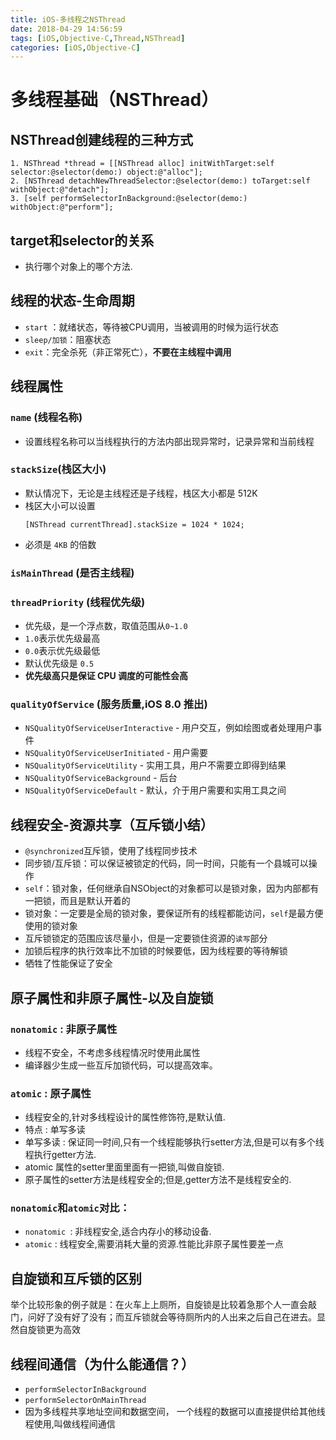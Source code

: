 ```yaml
---
title: iOS-多线程之NSThread
date: 2018-04-29 14:56:59
tags: [iOS,Objective-C,Thread,NSThread]
categories: [iOS,Objective-C]
---
```

# 多线程基础（NSThread）

## NSThread创建线程的三种方式
``` Objc
1. NSThread *thread = [[NSThread alloc] initWithTarget:self selector:@selector(demo:) object:@"alloc"];
2. [NSThread detachNewThreadSelector:@selector(demo:) toTarget:self withObject:@"detach"];
3. [self performSelectorInBackground:@selector(demo:) withObject:@"perform"];
```
## target和selector的关系
- 执行哪个对象上的哪个方法.


## 线程的状态-生命周期
- `start` ：就绪状态，等待被CPU调用，当被调用的时候为运行状态
- `sleep/加锁`：阻塞状态
- `exit`：完全杀死（非正常死亡），**不要在主线程中调用**


## 线程属性
### `name` (线程名称)
- 设置线程名称可以当线程执行的方法内部出现异常时，记录异常和当前线程


### `stackSize`(栈区大小)
- 默认情况下，无论是主线程还是子线程，栈区大小都是 512K
- 栈区大小可以设置 
  ``` Objc
  [NSThread currentThread].stackSize = 1024 * 1024;
  ```
- 必须是 `4KB` 的倍数


### `isMainThread` (是否主线程)

### `threadPriority` (线程优先级)
- 优先级，是一个浮点数，取值范围从`0~1.0`
- `1.0`表示优先级最高
- `0.0`表示优先级最低
- 默认优先级是 `0.5`
- **优先级高只是保证 CPU 调度的可能性会高**


### `qualityOfService` (服务质量,iOS 8.0 推出)
- `NSQualityOfServiceUserInteractive` - 用户交互，例如绘图或者处理用户事件
- `NSQualityOfServiceUserInitiated` - 用户需要
- `NSQualityOfServiceUtility` - 实用工具，用户不需要立即得到结果
- `NSQualityOfServiceBackground` - 后台
- `NSQualityOfServiceDefault` - 默认，介于用户需要和实用工具之间


## 线程安全-资源共享（互斥锁小结）
- `@synchronized`互斥锁，使用了线程同步技术
- 同步锁/互斥锁：可以保证被锁定的代码，同一时间，只能有一个县城可以操作
- `self`：锁对象，任何继承自NSObject的对象都可以是锁对象，因为内部都有一把锁，而且是默认开着的
- 锁对象：一定要是全局的锁对象，要保证所有的线程都能访问，`self`是最方便使用的锁对象
- 互斥锁锁定的范围应该尽量小，但是一定要锁住资源的`读写`部分
- 加锁后程序的执行效率比不加锁的时候要低，因为线程要的等待解锁
- 牺牲了性能保证了安全


## 原子属性和非原子属性-以及自旋锁
### `nonatomic` : 非原子属性
- 线程不安全，不考虑多线程情况时使用此属性
- 编译器少生成一些互斥加锁代码，可以提高效率。


### `atomic` : 原子属性
- 线程安全的,针对多线程设计的属性修饰符,是默认值.
- 特点 : 单写多读
- 单写多读 : 保证同一时间,只有一个线程能够执行setter方法,但是可以有多个线程执行getter方法.
- atomic 属性的setter里面里面有一把锁,叫做自旋锁.
- 原子属性的setter方法是线程安全的;但是,getter方法不是线程安全的.

### `nonatomic`和`atomic`对比：
- `nonatomic `: 非线程安全,适合内存小的移动设备.
- `atomic` : 线程安全,需要消耗大量的资源.性能比非原子属性要差一点

## 自旋锁和互斥锁的区别
举个比较形象的例子就是：在火车上上厕所，自旋锁是比较着急那个人一直会敲门，问好了没有好了没有；而互斥锁就会等待厕所内的人出来之后自己在进去。显然自旋锁更为高效

## 线程间通信（为什么能通信？）
- `performSelectorInBackground`
- `performSelectorOnMainThread`
- 因为多线程共享地址空间和数据空间， 一个线程的数据可以直接提供给其他线程使用,叫做线程间通信

